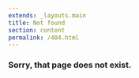 ```yaml
---
extends: _layouts.main
title: Not found
section: content
permalink: /404.html
---
```


### Sorry, that page does not exist.